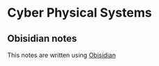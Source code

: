 # Cyber Physical Systems
## Obisidian notes
This notes are written using [Obisidian](https://obsidian.md/) 